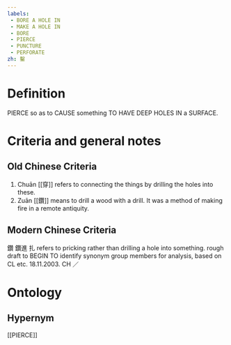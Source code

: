 ```yaml
---
labels: 
 - BORE A HOLE IN
 - MAKE A HOLE IN
 - BORE
 - PIERCE
 - PUNCTURE
 - PERFORATE
zh: 鑿
---
```


# Definition
PIERCE so as to CAUSE something TO HAVE DEEP HOLES IN a SURFACE.
# Criteria and general notes
## Old Chinese Criteria
1. Chuān [[穿]] refers to connecting the things by drilling the holes into these.
2. Zuān [[鑽]] means to drill a wood with a drill. It was a method of making fire in a remote antiquity.
## Modern Chinese Criteria
鑽
鑽進
扎 refers to pricking rather than drilling a hole into something.
rough draft to BEGIN TO identify synonym group members for analysis, based on CL etc. 18.11.2003. CH ／
# Ontology

## Hypernym
[[PIERCE]]